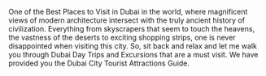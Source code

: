 One of the Best Places to Visit in Dubai in the world, where magnificent views of modern architecture intersect with the truly ancient history of civilization. Everything from skyscrapers that seem to touch the heavens, the vastness of the deserts to exciting shopping strips, one is never disappointed when visiting this city. So, sit back and relax and let me walk you through Dubai Day Trips and Excursions that are a must visit. We have provided you the Dubai City Tourist Attractions Guide.
